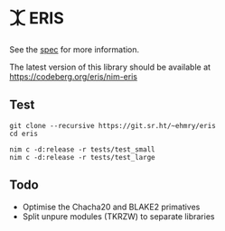 # ⯰ ERIS

See the [spec](https://eris.codeberg.page/spec/) for more information.

The latest version of this library should be available at
https://codeberg.org/eris/nim-eris

## Test

```
git clone --recursive https://git.sr.ht/~ehmry/eris
cd eris

nim c -d:release -r tests/test_small
nim c -d:release -r tests/test_large
```

## Todo
* Optimise the Chacha20 and BLAKE2 primatives
* Split unpure modules (TKRZW) to separate libraries
